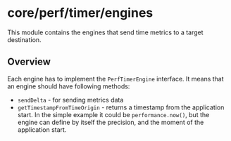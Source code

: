 # core/perf/timer/engines

This module contains the engines that send time metrics to a target destination.

## Overview

Each engine has to implement the `PerfTimerEngine` interface. It means that an engine should have following methods:
* `sendDelta` - for sending metrics data
* `getTimestampFromTimeOrigin` - returns a timestamp from the application start. In the simple example it could be
`performance.now()`, but the engine can define by itself the precision, and the moment of the application start.
